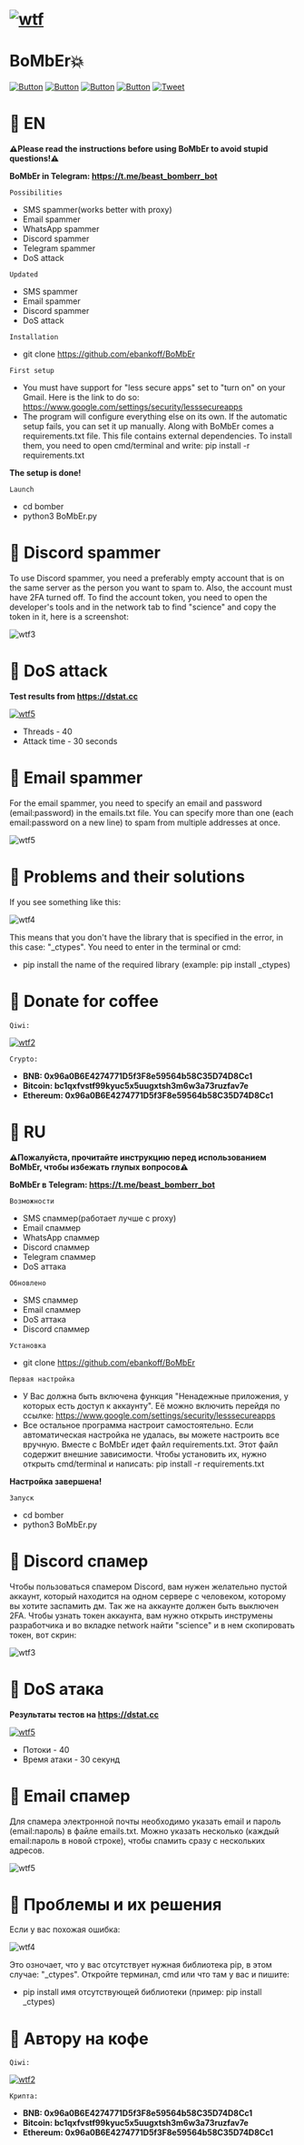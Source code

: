 # [![wtf](https://i.ibb.co/bgZ04WD/Comp-1-00000.png "BoMbEr")](https://github.com/ebankoff) 
# BoMbEr💥 

[![Button](https://badgen.net/badge/ebankoff/ebankoff/red?icon=github&label)](https://github.com/ebankoff) [![Button](https://badgen.net/badge/telegram/telegram/yellow?icon=telegram&label)](https://t.me/The_W_T_F) [![Button](https://badgen.net/badge/icon/qiwi/orange?icon=bitcoin&label)](https://qiwi.com/n/HERAMANT) [![Button](https://badgen.net/badge/fork/fork/purple?icon=github&label)](https://github.com/ebankoff/BoMbEr/fork) [![Tweet](https://img.shields.io/twitter/url/http/shields.io.svg?style=social)](https://twitter.com/intent/tweet?text=Get%20over%20170%20free%20design%20blocks%20based%20on%20Bootstrap%204&url=https://www.froala.com/design-blocks&via=froala&hashtags=bootstrap,design,templates,blocks,developers)

# 📌 EN

**⚠️Please read the instructions before using BoMbEr to avoid stupid questions!⚠️**

**BoMbEr in Telegram: https://t.me/beast_bomberr_bot**

`Possibilities`
* SMS spammer(works better with proxy)
* Email spammer
* WhatsApp spammer
* Discord spammer
* Telegram spammer
* DoS attack

`Updated`
* SMS spammer
* Email spammer
* Discord spammer
* DoS attack

`Installation`
* git clone https://github.com/ebankoff/BoMbEr

`First setup`
- You must have support for "less secure apps" set to "turn on" on your Gmail. Here is the link to do so: https://www.google.com/settings/security/lesssecureapps
- The program will configure everything else on its own. If the automatic setup fails, you can set it up manually. Along with BoMbEr comes a requirements.txt file. This file contains external dependencies. To install them, you need to open cmd/terminal and write: pip install -r requirements.txt 

**The setup is done!**

`Launch`
* cd bomber
* python3 BoMbEr.py

# 📌 Discord spammer

To use Discord spammer, you need a preferably empty account that is on the same server as the person you want to spam to. Also, the account must have 2FA turned off. To find the account token, you need to open the developer's tools and in the network tab to find "science" and copy the token in it, here is a screenshot:

![wtf3](https://i.ibb.co/Wt7kThC/Screenshot-3.jpg "discord") 

# 📌 DoS attack

**Test results from https://dstat.cc**

[![wtf5](https://i.ibb.co/9GMkDGP/Screenshot-1.png "DoS")](https://dstat.cc)

* Threads - 40
* Attack time - 30 seconds

# 📌 Email spammer

For the email spammer, you need to specify an email and password (email:password) in the emails.txt file. You can specify more than one (each email:password on a new line) to spam from multiple addresses at once.

![wtf5](https://i.ibb.co/kcsqN5T/Screenshot-4.png "email") 

# 📌 Problems and their solutions

If you see something like this:

![wtf4](https://i.ibb.co/XWNtL0S/Screenshot-1.png "no module named") 

This means that you don't have the library that is specified in the error, in this case: "_ctypes". You need to enter in the terminal or cmd:

* pip install the name of the required library (example: pip install _ctypes)

# 📌 Donate for coffee

`Qiwi:`

[![wtf2](https://i.ibb.co/ryDytyR/Comp-1-00000.png)](https://qiwi.com/n/HERAMANT)

`Crypto:`
* **BNB: 0x96a0B6E4274771D5f3F8e59564b58C35D74D8Cc1**
* **Bitcoin: bc1qxfvstf99kyuc5x5uugxtsh3m6w3a73ruzfav7e**
* **Ethereum: 0x96a0B6E4274771D5f3F8e59564b58C35D74D8Cc1**

# 📌 RU

**⚠️Пожалуйста, прочитайте инструкцию перед использованием BoMbEr, чтобы избежать глупых вопросов⚠️**

**BoMbEr в Telegram: https://t.me/beast_bomberr_bot**

`Возможности`
* SMS спаммер(работает лучше с proxy)
* Email спаммер
* WhatsApp спаммер
* Discord спаммер
* Telegram спаммер
* DoS аттака

`Обновлено`
* SMS спаммер
* Email спаммер
* DoS аттака
* Discord спаммер

`Установка`
* git clone https://github.com/ebankoff/BoMbEr

`Первая настройка`
- У Вас должна быть включена функция "Ненадежные приложения, у которых есть доступ к аккаунту". Её можно включить перейдя по ссылке: https://www.google.com/settings/security/lesssecureapps
- Все остальное программа настроит самостоятельно. Если автоматическая настройка не удалась, вы можете настроить все вручную. Вместе с BoMbEr идет файл requirements.txt. Этот файл содержит внешние зависимости. Чтобы установить их, нужно открыть cmd/terminal и написать: pip install -r requirements.txt

**Настройка завершена!**

`Запуск`
* cd bomber
* python3 BoMbEr.py

# 📌 Discord спамер

Чтобы пользоваться спамером Discord, вам нужен желательно пустой аккаунт, который находится на одном сервере с человеком, которому вы хотите заспамить дм. Так же на аккаунте должен быть выключен 2FA. Чтобы узнать токен аккаунта, вам нужно открыть инструмены разработчика и во вкладке network найти "science" и в нем скопировать токен, вот скрин:

![wtf3](https://i.ibb.co/Wt7kThC/Screenshot-3.jpg "discord") 

# 📌 DoS атака

**Результаты тестов на https://dstat.cc**

[![wtf5](https://i.ibb.co/9GMkDGP/Screenshot-1.png "DoS")](https://dstat.cc)

* Потоки - 40
* Время атаки - 30 секунд

# 📌 Email спамер

Для спамера электронной почты необходимо указать email и пароль (email:пароль) в файле emails.txt. Можно указать несколько (каждый email:пароль в новой строке), чтобы спамить сразу с нескольких адресов.

![wtf5](https://i.ibb.co/kcsqN5T/Screenshot-4.png "email") 

# 📌 Проблемы и их решения

Если у вас похожая ошибка:

![wtf4](https://i.ibb.co/XWNtL0S/Screenshot-1.png "no module named") 

Это озночает, что у вас отсутствует нужная библиотека pip, в этом случае: "_ctypes". Откройте терминал, cmd или что там у вас и пишите:

* pip install имя отсутствующей библиотеки (пример: pip install _ctypes)

# 📌 Автору на кофе

`Qiwi:`

[![wtf2](https://i.ibb.co/ryDytyR/Comp-1-00000.png)](https://qiwi.com/n/HERAMANT)

`Крипта:`
* **BNB: 0x96a0B6E4274771D5f3F8e59564b58C35D74D8Cc1**
* **Bitcoin: bc1qxfvstf99kyuc5x5uugxtsh3m6w3a73ruzfav7e**
* **Ethereum: 0x96a0B6E4274771D5f3F8e59564b58C35D74D8Cc1**
